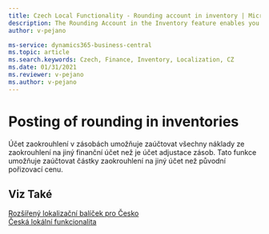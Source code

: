 ```yaml
---
title: Czech Local Functionality - Rounding account in inventory | Microsoft Docs
description: The Rounding Account in the Inventory feature enables you to post all rounded costs to another General Ledger Account instead of the Inventory Adjustment Account.
author: v-pejano

ms-service: dynamics365-business-central
ms.topic: article
ms.search.keywords: Czech, Finance, Inventory, Localization, CZ
ms.date: 01/31/2021
ms.reviewer: v-pejano
ms.author: v-pejano
---
```


# Posting of rounding in inventories

Účet zaokrouhlení v zásobách umožňuje zaúčtovat všechny náklady ze zaokrouhlení na jiný finanční účet než je účet adjustace zásob.  Tato funkce umožňuje zaúčtovat částky zaokrouhlení na jiný účet než původní pořizovací cenu.

## Viz Také

[Rozšířený lokalizační balíček pro Česko](ui-extensions-advanced-localization-pack-cz.md)  
[Česká lokální funkcionalita](czech-local-functionality.md)
